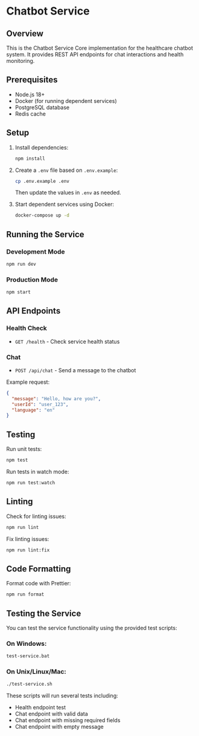 # Chatbot Service

## Overview

This is the Chatbot Service Core implementation for the healthcare chatbot system. It provides REST API endpoints for chat interactions and health monitoring.

## Prerequisites

- Node.js 18+
- Docker (for running dependent services)
- PostgreSQL database
- Redis cache

## Setup

1. Install dependencies:
   ```bash
   npm install
   ```

2. Create a `.env` file based on `.env.example`:
   ```bash
   cp .env.example .env
   ```
   Then update the values in `.env` as needed.

3. Start dependent services using Docker:
   ```bash
   docker-compose up -d
   ```

## Running the Service

### Development Mode
```bash
npm run dev
```

### Production Mode
```bash
npm start
```

## API Endpoints

### Health Check
- `GET /health` - Check service health status

### Chat
- `POST /api/chat` - Send a message to the chatbot

Example request:
```json
{
  "message": "Hello, how are you?",
  "userId": "user_123",
  "language": "en"
}
```

## Testing

Run unit tests:
```bash
npm test
```

Run tests in watch mode:
```bash
npm run test:watch
```

## Linting

Check for linting issues:
```bash
npm run lint
```

Fix linting issues:
```bash
npm run lint:fix
```

## Code Formatting

Format code with Prettier:
```bash
npm run format
```

## Testing the Service

You can test the service functionality using the provided test scripts:

### On Windows:
```cmd
test-service.bat
```

### On Unix/Linux/Mac:
```bash
./test-service.sh
```

These scripts will run several tests including:
- Health endpoint test
- Chat endpoint with valid data
- Chat endpoint with missing required fields
- Chat endpoint with empty message
